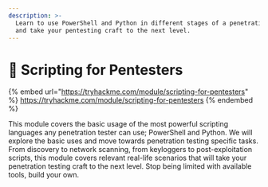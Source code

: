```yaml
---
description: >-
  Learn to use PowerShell and Python in different stages of a penetration test
  and take your pentesting craft to the next level.
---
```


# 📜 Scripting for Pentesters

{% embed url="https://tryhackme.com/module/scripting-for-pentesters" %}
https://tryhackme.com/module/scripting-for-pentesters
{% endembed %}

This module covers the basic usage of the most powerful scripting languages any penetration tester can use; PowerShell and Python. We will explore the basic uses and move towards penetration testing specific tasks. From discovery to network scanning, from keyloggers to post-exploitation scripts, this module covers relevant real-life scenarios that will take your penetration testing craft to the next level. Stop being limited with available tools, build your own.
